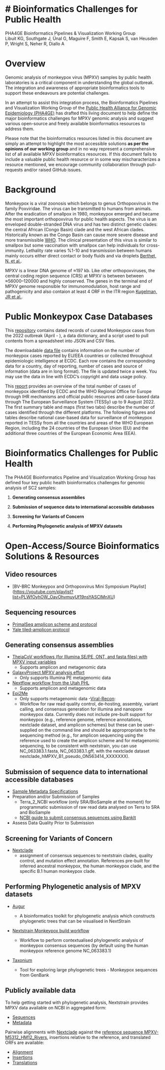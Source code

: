 # **# Bioinformatics Challenges for Public Health**

PHA4GE Bioinformatics Pipelines &amp; Visualization Working Group <br/>
Libuit KG, Southgate J, Ünal G, Maguire F, Smith E, Kapsak S, van Heusden P, Wright S, Neher R, Diallo A

# Overview

Genomic analysis of monkeypox virus (MPXV) samples by public health laboratories is a critical component in understanding the global outbreak. The integration and awareness of appropriate bioinformatics tools to support these endeavours are potential challenges.

 In an attempt to assist this integration process, the Bioinformatics Pipelines and Visualization Working Group of the [Public Health Alliance for Genomic Epidemiology (PHA4GE)](https://www.pha4ge.org) has drafted this living document to help define the major bioinformatics challenges for MPXV genomic analysis and suggest various open-source and freely available bioinformatics resources to address them.

Please note that the bioinformatics resources listed in this document are simply an attempt to highlight the most accessible solutions **as per the opinions of our working group** and in no way represent a comprehensive list of all available MPXV bioinformatics resources. If this document fails to include a valuable public health resource or in some way mischaracterizes a resource mentioned, we encourage community collaboration through pull-requests and/or raised GitHub issues.


# Background

Monkeypox is a viral zoonosis which belongs to genus Orthopoxvirus in the family Poxviridae. The virus can be transmitted to humans from animals. After the eradication of smallpox in 1980, monkeypox emerged and became the most important orthopoxvirus for public health aspects. The virus is an enveloped double-stranded DNA virus and has two distinct genetic clades: the central African (Congo Basin) clade and the west African clades. Historically known as the Congo Basin can cause more severe disease and more transmissible [WHO](https://www.who.int/news-room/fact-sheets/detail/monkeypox). The clinical presentation of this virus is similar to smallpox but some vaccination with smallpox can help individuals for cross-immunity. Lethality rate varies %1-10 and transmission between humans mainly occurs either direct contact or body fluids and via droplets [Berthet, N. et al.](https://rdcu.be/cTOiG). 

MPXV is a linear DNA genome of ≈197 kb. Like other orthopoxviruses, the central coding region sequence (CRS) at MPXV is between  between ≈56000–120000 and highly conserved. The genes in the terminal end of MPXV genome responsible for immunomodulation, host range and pathogenicity and also contaion at least 4 ORF in the ITR region [Kugelman, JR et al.](https://www.ncbi.nlm.nih.gov/pmc/articles/PMC3901482/).  


# Public Monkeypox Case Databases

This [repository](https://github.com/globaldothealth/monkeypox) contains dated records of curated Monkeypox cases from the 2022 outbreak (April - ), a data dictionary, and a script used to pull contents from a spreadsheet into JSON and CSV files.

The downloadable [data file](https://www.ecdc.europa.eu/en/publications-data/data-monkeypox-cases-eueea) contains information on the number of monkeypox cases reported by EU/EEA countries or collected throughout epidemiologic intelligence at ECDC. Each row contains the corresponding data for a country, day of reporting, number of cases and source of information (data are in long format). The file is updated twice a week. You may use the data in line with ECDC’s copyright and data usage policy.

This [report](https://monkeypoxreport.ecdc.europa.eu/) provides an overview of the total number of cases of monkeypox identified by ECDC and the WHO Regional Office for Europe through IHR mechanisms and official public resources and case-based data through The European Surveillance System (TESSy) up to 9 August 2022. The first summary table and maps (first two tabs) describe the number of cases identified through the different platforms. The following figures and tables describe national case-based data for surveillance of monkeypox reported in TESSy from all the countries and areas of the WHO European Region, including the 24 countries of the European Union (EU) and the additional three countries of the European Economic Area (EEA).


# Bioinformatics Challenges for Public Health

The PHA4GE Bioinformatics Pipeline and Visualization Working Group has defined four key public health bioinformatics challenges for genomic analysis of SC2 samples:

1. **Generating consensus assemblies** 

2. **Submission of sequence data to international accessible databases** 

3. **Screening for Variants of Concern** 

4. **Performing Phylogenetic analysis of MPXV datasets** 

# Open-Access/Source Bioinformatics Solutions & Resources

## Video resources

- [BV-BRC Monkeypox and Orthopoxvirus Mini Symposium Playlist] (https://youtube.com/playlist?list=PLWfOyhOW_OavOhvmuyUf19nsYASClMnXU)

## Sequencing resources

- [PrimalSeq amplicon scheme and protocol](https://www.protocols.io/view/monkeypox-virus-multiplexed-pcr-amplicon-sequencin-cd8ds9s6)
- [Yale tiled-amplicon protocol](https://www.protocols.io/view/monkeypox-virus-multiplexed-pcr-amplicon-sequencin-5qpvob1nbl4o/v2)


## Generating consensus assemblies
- [TheiaCoV workflows (for Illumina SE/PE, ONT, and fasta files) with MPXV input variables](https://www.protocols.io/view/monkeypox-virus-multiplexed-pcr-amplicon-sequencin-cd8ds9s6)
    - Supports amplicon and metagenomic data
- [GalaxyProject MPXV analysis effort](https://galaxyproject.org/projects/mpxv/)
    - Only supports Illumina PE metagenomic data
- [Nextflow workflow from the Utah PHL](https://github.com/UPHL-BioNGS/Cecret#monkeypox)
    - Supports amplicon and metagenomic data
- [Epi2Me](https://labs.epi2me.io/basic-monkeypox-workflow/)
    - Only supports metagenomic data
-[Viral-Recon](https://github.com/nf-core/viralrecon):
    - Workflow for raw read quality control, de-hosting, assembly, variant calling, and consensus generation for illumina and nanopore monkeypox data. Currently does not include pre-built support for monkeypox (e.g., reference genome, reference annotations, nextclade dataset, and amplicon schemes) but these can be user-supplied on the command line and should be appropropriate to the sequencing method (e.g., for amplicon sequencing using the reference used to create the amplicon scheme and for metagenomic sequencing, to be consistent with nextstrain, you can use NC_063383.1.fasta, NC_063383.1.gff, with the nextclade dataset nextclade_hMPXV_B1_pseudo_ON563414_XXXXXXX).

## Submission of sequence data to international accessible databases
- [Sample Metadata Specifications](https://sprcdn-assets.sprinklr.com/1652/133486a8-9b49-4461-a0d7-211c140947cc-562840094.pdf)
- Preparation and/or Submission of Samples
    - Terra_2_NCBI workflow (only SRA/BioSample at the moment) for programmatic submission of raw read data analysed on Terra to SRA and BioSample
    - [NCBI guide to submit consensus sequences using BankIt](https://www.ncbi.nlm.nih.gov/genbank/monkeypox_submission/)
- Assess Data Quality Prior to Submission


## Screening for Variants of Concern

- [Nextclade](https://clades.nextstrain.org/)
    - assignment of consensus sequences to nextstrain clades, quality control, and mutation effect annotation.  References pre-built for inferred ancestral monkeypox, the human monkeypox clade, and the specific B.1 human monkeypox clade. 


## Performing Phylogenetic analysis of MPXV datasets

- [Augur](https://docs.nextstrain.org/projects/augur/en/stable/index.html)
    - A bioinformatics toolkit for phylogenetic analysis which constructs phylogenetic trees that can be visualised in NextStrain 

- [Nextstrain Monkeypox build workflow](https://github.com/nextstrain/monkeypox)
    - Workflow to perform contextualised phylogenetic analysis of monkeypox consensus sequences (by default using the human monkeypox reference genome NC_063383.1)

- [Taxonium](https://taxonium.org/?treeUrl=https%3A%2F%2Fns-proxy.vercel.app%2Fapi%2Fcharon%2FgetDataset%3Fprefix%3Dmonkeypox%2Fhmpxv1&ladderizeTree=true&treeType=nextstrain&color=%7B%22field%22%3A%22meta_country%22%7D)
    - Tool for exploring large phylogenetic trees - Monkeypox sequences from GenBank

## Publicly available data
To help getting started with phylogenetic analysis, Nextstrain provides MPXV data available on NCBI in aggregated form:
- [Sequences](https://data.nextstrain.org/files/workflows/monkeypox/sequences.fasta.xz)
- [Metadata](https://data.nextstrain.org/files/workflows/monkeypox/metadata.tsv.gz)

Pairwise alignments with [Nextclade](https://clades.nextstrain.org/) against the [reference sequence MPXV-M5312_HM12_Rivers](https://www.ncbi.nlm.nih.gov/nuccore/NC_063383), insertions relative to the reference, and translated ORFs are available:

- [Alignment](https://data.nextstrain.org/files/workflows/monkeypox/alignment.fasta.xz)
- [Insertions](https://data.nextstrain.org/files/workflows/monkeypox/insertions.csv.gz)
- [Translations](data.nextstrain.org/files/workflows/monkeypox/translations.zip)

